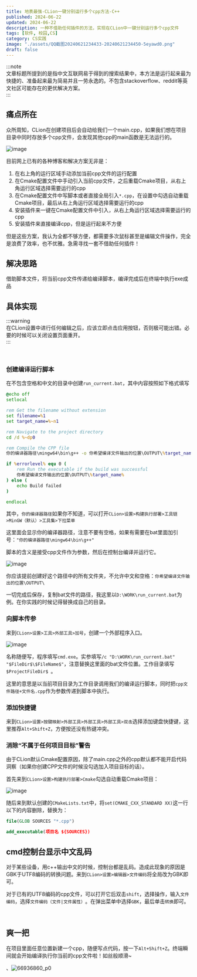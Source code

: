 ```yaml
---
title: 地表最强-CLion一键分别运行多个cpp方法-C++
published: 2024-06-22
updated: 2024-06-22
description: 一种不借助任何插件的方法，实现在CLion中一键分别运行多个cpp文件
tags: [软件, 校园,CS]
category: CS实践
image: "./assets/QQ截图20240621234433-20240621234450-5eyawd0.png"
draft: false
---
```





:::note  
文章标题所提到的是指中文互联网易于得到的搜索结果中，本方法是运行起来最为快捷的、准备起来最为简易并且一劳永逸的。不包含stackoverflow、reddit等英文社区可能存在的更优解决方案。  
:::

## 痛点所在

众所周知，CLion在创建项目后会自动给我们一个main.cpp，如果我们想在项目目录中同时存放多个cpp文件，会发现其他cpp的main函数是无法运行的。

​![image](assets/image-20240621233418-pqk5klu.png)​

目前网上已有的各种博客和解决方案无非是：

1. 在右上角的运行区域手动添加当前cpp文件的运行配置
2. 在Cmake配置文件中手动引入当前cpp文件，之后重载Cmake项目，从右上角运行区域选择需要运行的cpp
3. 在Cmake配置文件中写脚本或者直接全局引入`*.cpp`​，在设置中勾选自动重载Cmake项目，最后从右上角运行区域选择需要运行的cpp
4. 安装插件来一键在Cmake配置文件中引入，从右上角运行区域选择需要运行的cpp
5. 安装插件来直接编译cpp，但是运行起来不方便

但是这些方案，我认为全都不够方便，都需要多次鼠标甚至是编辑文件操作，完全是浪费了效率，也不优雅。急需寻找一套不借助任何插件！

## 解决思路

借助脚本文件，将当前cpp文件传递给编译脚本，编译完成后在终端中执行exe成品

## 具体实现

:::warning  
在CLion设置中进行任何编辑之后，应该立即点击应用按钮，否则极可能出错。必要的时候可以关闭设置页面重开。  
:::

‍

### 创建编译运行脚本

在不包含空格和中文的目录中创建`run_current.bat`​，其中内容按照如下格式填写

```bat
@echo off
setlocal

rem Get the filename without extension
set filename=%1
set target_name=%~n1

rem Navigate to the project directory
cd /d %~dp0

rem Compile the CPP file
你的编译器路径\mingw64\bin\g++ -o 你希望编译文件输出的位置\OUTPUT\%target_name% %filename%

if %errorlevel% equ 0 (
    rem Run the executable if the build was successful
    你希望编译文件输出的位置\OUTPUT\%target_name%
) else (
    echo Build failed
)

endlocal

```

其中，`你的编译器路径`​如果你不知道，可以打开`CLion>设置>构建执行部署>工具链>MinGW（默认）>工具集>下拉菜单`​

这里面会显示你的编译器路径，注意不要有空格，如果有需要在bat里面加引号：`"你的编译器路径\mingw64\bin\g++"`​

脚本的含义是接受cpp文件作为参数，然后在控制台编译并运行它。

​![image](assets/image-20240621235033-c50e95v.png)​

你应该提前创建好这个路径中的所有文件夹，不允许中文和空格：`你希望编译文件输出的位置\OUTPUT\`​

一切完成后保存，复制bat文件的路径，我这里以`D:\WORK\run_current.bat`​为例。在你实践的时候记得替换成自己的目录。

### 向脚本传参

来到`CLion>设置>工具>外部工具>加号`​，创建一个外部程序入口。

​![image](assets/image-20240621235410-boqwprg.png)​

名称随便写，程序填写`cmd.exe`​。实参填写`/c "D:\WORK\run_current.bat" "$FileDir$\$FileName$"`​，注意替换这里面的bat文件位置。工作目录填写`$ProjectFileDir$ `​。

这里的意思是以当前项目目录为工作目录调用我们的编译运行脚本，同时把`cpp文件路径+文件名.cpp`​作为参数传递到脚本中执行。

### 添加快捷键

来到`CLion>设置>按键映射>外部工具>外部工具>外部工具>双击`​选择添加键盘快捷键，这里推荐`Alt+Shift+Z`​，方便按还没有热键冲突。

### 消除“不属于任何项目目标”警告

由于CLion默认Cmake配置原因，除了main.cpp之外的cpp默认都不能开启代码洞察（如果你创建CPP文件的时候没勾选加入项目目标的话）。

首先来到`CLion>设置>构建执行部署>Cmake`​勾选自动重载Cmake项目：

​![image](assets/image-20240622000419-6uzoqka.png)​

随后来到默认创建的`CMakeLists.txt`​中，将`set(CMAKE_CXX_STANDARD XX)`​这一行以下的内容删除，替换为：

```cmake
file(GLOB SOURCES "*.cpp")

add_executable(项目名 ${SOURCES})
```

## cmd控制台显示中文乱码

对于某些设备，用c++输出中文的时候，控制台都是乱码。造成此现象的原因是GBK于UTF8编码的转换问题。来到`CLion>设置>编辑器>文件编码`​将全局改为GBK即可。

对于已有的UTF8编码的cpp文件，可以打开它后双击`shift`​，选择操作，输入`文件编码`​，选择`文件编码（文件|文件属性）`​。在弹出菜单中选择`GBK`​，最后单击`转换`​即可。

‍

## 爽一把

在项目里面任意位置新建一个cpp，随便写点代码，按一下`Alt+Shift+Z`​。终端瞬间就会开始编译执行你当前的cpp文件啦！如丝般顺滑~

、![66936860_p0](assets/66936860_p0-20240622001346-0salgwo.png "帅")​
